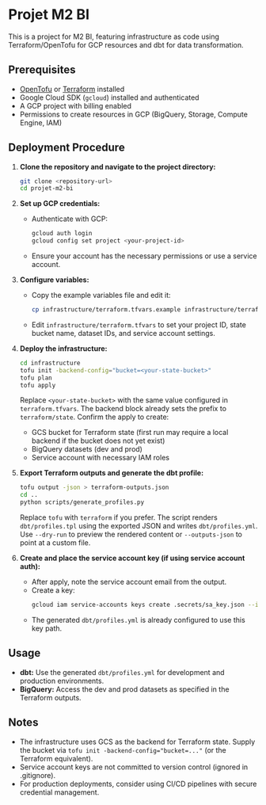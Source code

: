 # Projet M2 BI

This is a project for M2 BI, featuring infrastructure as code using Terraform/OpenTofu for GCP resources and dbt for data transformation.

## Prerequisites

- [OpenTofu](https://opentofu.org/) or [Terraform](https://www.terraform.io/) installed
- Google Cloud SDK (`gcloud`) installed and authenticated
- A GCP project with billing enabled
- Permissions to create resources in GCP (BigQuery, Storage, Compute Engine, IAM)

## Deployment Procedure

1. **Clone the repository and navigate to the project directory:**
   ```bash
   git clone <repository-url>
   cd projet-m2-bi
   ```

2. **Set up GCP credentials:**
   - Authenticate with GCP:
     ```bash
     gcloud auth login
     gcloud config set project <your-project-id>
     ```
   - Ensure your account has the necessary permissions or use a service account.

3. **Configure variables:**
   - Copy the example variables file and edit it:
     ```bash
     cp infrastructure/terraform.tfvars.example infrastructure/terraform.tfvars
     ```
   - Edit `infrastructure/terraform.tfvars` to set your project ID, state bucket name, dataset IDs, and service account settings.

4. **Deploy the infrastructure:**
   ```bash
   cd infrastructure
   tofu init -backend-config="bucket=<your-state-bucket>"
   tofu plan
   tofu apply
   ```
   Replace `<your-state-bucket>` with the same value configured in `terraform.tfvars`. The backend block already sets the prefix to `terraform/state`.
   Confirm the apply to create:
   - GCS bucket for Terraform state (first run may require a local backend if the bucket does not yet exist)
   - BigQuery datasets (dev and prod)
   - Service account with necessary IAM roles

5. **Export Terraform outputs and generate the dbt profile:**
   ```bash
   tofu output -json > terraform-outputs.json
   cd ..
   python scripts/generate_profiles.py
   ```
   Replace `tofu` with `terraform` if you prefer. The script renders `dbt/profiles.tpl` using the exported JSON and writes `dbt/profiles.yml`. Use `--dry-run` to preview the rendered content or `--outputs-json` to point at a custom file.

6. **Create and place the service account key (if using service account auth):**
   - After apply, note the service account email from the output.
   - Create a key:
     ```bash
     gcloud iam service-accounts keys create .secrets/sa_key.json --iam-account <sa-email>
     ```
   - The generated `dbt/profiles.yml` is already configured to use this key path.

## Usage

- **dbt:** Use the generated `dbt/profiles.yml` for development and production environments.
- **BigQuery:** Access the dev and prod datasets as specified in the Terraform outputs.

## Notes

- The infrastructure uses GCS as the backend for Terraform state. Supply the bucket via `tofu init -backend-config="bucket=..."` (or the Terraform equivalent).
- Service account keys are not committed to version control (ignored in .gitignore).
- For production deployments, consider using CI/CD pipelines with secure credential management.